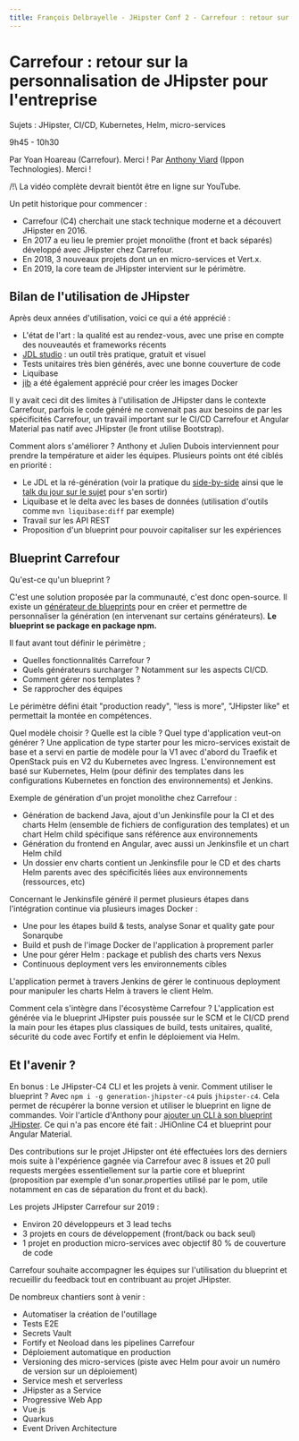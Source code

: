 ```yaml
---
title: François Delbrayelle - JHipster Conf 2 - Carrefour : retour sur la personnalisation de JHipster pour l'entreprise (notes)
---
```


# Carrefour : retour sur la personnalisation de JHipster pour l'entreprise

Sujets : JHipster, CI/CD, Kubernetes, Helm, micro-services

9h45 - 10h30

Par Yoan Hoareau (Carrefour). Merci !
Par [Anthony Viard](https://twitter.com/avdev4j) (Ippon Technologies). Merci !

/!\ La vidéo complète devrait bientôt être en ligne sur YouTube.

Un petit historique pour commencer :
- Carrefour (C4) cherchait une stack technique moderne et a découvert JHipster en 2016.
- En 2017 a eu lieu le premier projet monolithe (front et back séparés) développé avec JHipster chez Carrefour.
- En 2018, 3 nouveaux projets dont un en micro-services et Vert.x.
- En 2019, la core team de JHipster intervient sur le périmètre.

## Bilan de l'utilisation de JHipster

Après deux années d'utilisation, voici ce qui a été apprécié :
- L'état de l'art : la qualité est au rendez-vous, avec une prise en compte des nouveautés et frameworks récents
- [JDL studio](https://start.jhipster.tech/jdl-studio/) : un outil très pratique, gratuit et visuel
- Tests unitaires très bien générés, avec une bonne couverture de code
- Liquibase
- [jib](https://github.com/GoogleContainerTools/jib) a été également apprécié pour créer les images Docker

Il y avait ceci dit des limites à l'utilisation de JHipster dans le contexte Carrefour, parfois le code généré ne convenait pas aux besoins de par les spécificités Carrefour, un travail important sur le CI/CD Carrefour et Angular Material pas natif avec JHipster (le front utilise Bootstrap).

Comment alors s'améliorer ? Anthony et Julien Dubois interviennent pour prendre la température et aider les équipes. Plusieurs points ont été ciblés en priorité :
- Le JDL et la ré-génération (voir la pratique du [side-by-side](https://www.youtube.com/watch?v=9WVpwIUEty0) ainsi que le [talk du jour sur le sujet](side-by-side.md) pour s'en sortir)
- Liquibase et le delta avec les bases de données (utilisation d'outils comme `mvn liquibase:diff` par exemple)
- Travail sur les API REST
- Proposition d'un blueprint pour pouvoir capitaliser sur les expériences

## Blueprint Carrefour

Qu'est-ce qu'un blueprint ?

C'est une solution proposée par la communauté, c'est donc open-source. Il existe un [générateur de blueprints](https://www.jhipster.tech/modules/creating-a-blueprint/) pour en créer et permettre de personnaliser la génération (en intervenant sur certains générateurs). __Le blueprint se package en package npm.__

Il faut avant tout définir le périmètre ;
- Quelles fonctionnalités Carrefour ?
- Quels générateurs surcharger ? Notamment sur les aspects CI/CD.
- Comment gérer nos templates ?
- Se rapprocher des équipes

Le périmètre défini était "production ready", "less is more", "JHipster like" et permettait la montée en compétences.

Quel modèle choisir ? Quelle est la cible ? Quel type d'application veut-on générer ?
Une application de type starter pour les micro-services existait de base et a servi en partie de modèle pour la V1 avec d'abord du Traefik et OpenStack puis en V2 du Kubernetes avec Ingress. L'environnement est basé sur Kubernetes, Helm (pour définir des templates dans les configurations Kubernetes en fonction des environnements) et Jenkins.

Exemple de génération d'un projet monolithe chez Carrefour :
- Génération de backend Java, ajout d'un Jenkinsfile pour la CI et des charts Helm (ensemble de fichiers de configuration des templates) et un chart Helm child spécifique sans référence aux environnements
- Génération du frontend en Angular, avec aussi un Jenkinsfile et un chart Helm child
- Un dossier env charts contient un Jenkinsfile pour le CD et des charts Helm parents avec des spécificités liées aux environnements (ressources, etc)

Concernant le Jenkinsfile généré il permet plusieurs étapes dans l'intégration continue via plusieurs images Docker :
- Une pour les étapes build & tests, analyse Sonar et quality gate pour Sonarqube
- Build et push de l'image Docker de l'application à proprement parler
- Une pour gérer Helm : package et publish des charts vers Nexus
- Continuous deployment vers les environnements cibles

L'application permet à travers Jenkins de gérer le continuous deployment pour manipuler les charts Helm à travers le client Helm.

Comment cela s'intègre dans l'écosystème Carrefour ? L'application est générée via le blueprint JHipster puis poussée sur le SCM et le CI/CD prend la main pour les étapes plus classiques de build, tests unitaires, qualité, sécurité du code avec Fortify et enfin le déploiement via Helm.

## Et l'avenir ?

En bonus : Le JHipster-C4 CLI et les projets à venir. Comment utiliser le blueprint ? Avec `npm i -g generation-jhipster-c4` puis `jhipster-c4`. Cela permet de récupérer la bonne version et utiliser le blueprint en ligne de commandes. Voir l'article d'Anthony pour [ajouter un CLI à son blueprint JHipster](https://medium.com/@anth.viard/add-a-cli-to-your-jhipster-blueprint-748c4eaf6160). Ce qui n'a pas encore été fait : JHiOnline C4 et blueprint pour Angular Material.

Des contributions sur le projet JHipster ont été effectuées lors des derniers mois suite à l'expérience gagnée via Carrefour avec 8 issues et 20 pull requests mergées essentiellement sur la partie core et blueprint (proposition par exemple d'un sonar.properties utilisé par le pom, utile notamment en cas de séparation du front et du back).

Les projets JHipster Carrefour sur 2019 :
- Environ 20 développeurs et 3 lead techs
- 3 projets en cours de développement (front/back ou back seul)
- 1 projet en production micro-services avec objectif 80 % de couverture de code

Carrefour souhaite accompagner les équipes sur l'utilisation du blueprint et recueillir du feedback tout en contribuant au projet JHipster.

De nombreux chantiers sont à venir :
- Automatiser la création de l'outillage
- Tests E2E
- Secrets Vault
- Fortify et Neoload dans les pipelines Carrefour
- Déploiement automatique en production
- Versioning des micro-services (piste avec Helm pour avoir un numéro de version sur un déploiement)
- Service mesh et serverless
- JHipster as a Service
- Progressive Web App
- Vue.js
- Quarkus
- Event Driven Architecture
